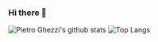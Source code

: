 ### Hi there 👋

![Pietro Ghezzi's github stats](https://github-readme-stats.vercel.app/api?username=gpietro)
![Top Langs](https://github-readme-stats.vercel.app/api/top-langs/?username=gpietro&layout=compact)
<!--
**gpietro/gpietro** is a ✨ _special_ ✨ repository because its `README.md` (this file) appears on your GitHub profile.

Here are some ideas to get you started:

- 🔭 I’m currently working on ...
- 🌱 I’m currently learning ...
- 👯 I’m looking to collaborate on ...
- 🤔 I’m looking for help with ...
- 💬 Ask me about ...
- 📫 How to reach me: ...
- 😄 Pronouns: ...
- ⚡ Fun fact: ...
-->

